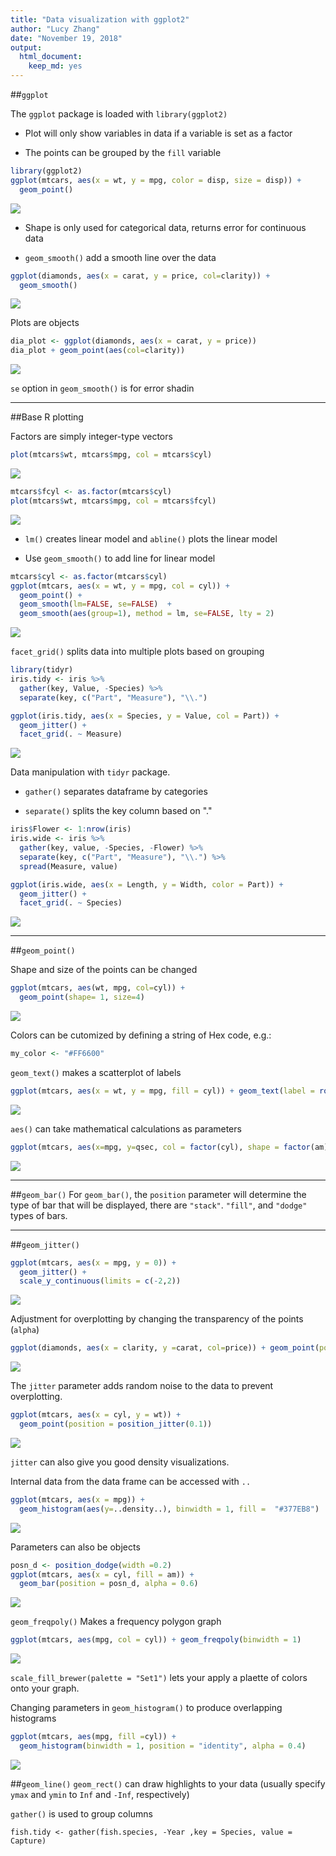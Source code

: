 ```yaml
---
title: "Data visualization with ggplot2"
author: "Lucy Zhang"
date: "November 19, 2018"
output: 
  html_document:
    keep_md: yes
---
```



##`ggplot`

The `ggplot` package is loaded with `library(ggplot2)`

* Plot will only show variables in data if a variable is set as a factor

* The points can be grouped by the `fill` variable


```r
library(ggplot2)
ggplot(mtcars, aes(x = wt, y = mpg, color = disp, size = disp)) +
  geom_point()
```

![](Data_vis_ggplot2_files/figure-html/unnamed-chunk-1-1.png)<!-- -->

* Shape is only used for categorical data, returns error for continuous data

* `geom_smooth()` add a smooth line over the data


```r
ggplot(diamonds, aes(x = carat, y = price, col=clarity)) +
  geom_smooth()
```

![](Data_vis_ggplot2_files/figure-html/unnamed-chunk-2-1.png)<!-- -->

Plots are objects


```r
dia_plot <- ggplot(diamonds, aes(x = carat, y = price))
dia_plot + geom_point(aes(col=clarity))
```

![](Data_vis_ggplot2_files/figure-html/unnamed-chunk-3-1.png)<!-- -->

`se` option in `geom_smooth()` is for error shadin

***

##Base R plotting

Factors are simply integer-type vectors


```r
plot(mtcars$wt, mtcars$mpg, col = mtcars$cyl)
```

![](Data_vis_ggplot2_files/figure-html/unnamed-chunk-4-1.png)<!-- -->

```r
mtcars$fcyl <- as.factor(mtcars$cyl)
plot(mtcars$wt, mtcars$mpg, col = mtcars$fcyl)
```

![](Data_vis_ggplot2_files/figure-html/unnamed-chunk-4-2.png)<!-- -->

* `lm()` creates linear model and `abline()` plots the linear model

* Use `geom_smooth()` to add line for linear model


```r
mtcars$cyl <- as.factor(mtcars$cyl)
ggplot(mtcars, aes(x = wt, y = mpg, col = cyl)) +
  geom_point() +
  geom_smooth(lm=FALSE, se=FALSE)  +
  geom_smooth(aes(group=1), method = lm, se=FALSE, lty = 2)
```

![](Data_vis_ggplot2_files/figure-html/unnamed-chunk-5-1.png)<!-- -->

`facet_grid()` splits data into multiple plots based on grouping


```r
library(tidyr)
iris.tidy <- iris %>%
  gather(key, Value, -Species) %>%
  separate(key, c("Part", "Measure"), "\\.")

ggplot(iris.tidy, aes(x = Species, y = Value, col = Part)) +
  geom_jitter() +
  facet_grid(. ~ Measure)
```

![](Data_vis_ggplot2_files/figure-html/unnamed-chunk-6-1.png)<!-- -->

Data manipulation with `tidyr` package.

* `gather()` separates dataframe by categories

* `separate()` splits the key column based on "."


```r
iris$Flower <- 1:nrow(iris)
iris.wide <- iris %>%
  gather(key, value, -Species, -Flower) %>%
  separate(key, c("Part", "Measure"), "\\.") %>%
  spread(Measure, value)

ggplot(iris.wide, aes(x = Length, y = Width, color = Part)) +
  geom_jitter() +
  facet_grid(. ~ Species)
```

![](Data_vis_ggplot2_files/figure-html/unnamed-chunk-7-1.png)<!-- -->

***

##`geom_point()`

Shape and size of the points can be changed


```r
ggplot(mtcars, aes(wt, mpg, col=cyl)) +
  geom_point(shape= 1, size=4)
```

![](Data_vis_ggplot2_files/figure-html/unnamed-chunk-8-1.png)<!-- -->

Colors can be cutomized by defining a string of Hex code, e.g.:

```r
my_color <- "#FF6600"
```

`geom_text()` makes a scatterplot of labels

```r
ggplot(mtcars, aes(x = wt, y = mpg, fill = cyl)) + geom_text(label = rownames(mtcars))
```

![](Data_vis_ggplot2_files/figure-html/unnamed-chunk-10-1.png)<!-- -->

`aes()` can take mathematical calculations as parameters


```r
ggplot(mtcars, aes(x=mpg, y=qsec, col = factor(cyl), shape = factor(am), size = (hp/wt))) +geom_point()
```

![](Data_vis_ggplot2_files/figure-html/unnamed-chunk-11-1.png)<!-- -->

***

##`geom_bar()`
For `geom_bar()`, the `position` parameter will determine the type of bar that will be displayed, there are `"stack"`. `"fill"`, and `"dodge"` types of bars.

***

##`geom_jitter()`


```r
ggplot(mtcars, aes(x = mpg, y = 0)) +
  geom_jitter() +
  scale_y_continuous(limits = c(-2,2))
```

![](Data_vis_ggplot2_files/figure-html/unnamed-chunk-12-1.png)<!-- -->

Adjustment for overplotting by changing the transparency of the points (`alpha`)


```r
ggplot(diamonds, aes(x = clarity, y =carat, col=price)) + geom_point(position = "jitter", alpha = 0.5)
```

![](Data_vis_ggplot2_files/figure-html/unnamed-chunk-13-1.png)<!-- -->

The `jitter` parameter adds random noise to the data to prevent overplotting.


```r
ggplot(mtcars, aes(x = cyl, y = wt)) +
  geom_point(position = position_jitter(0.1))
```

![](Data_vis_ggplot2_files/figure-html/unnamed-chunk-14-1.png)<!-- -->

`jitter` can also give you good density visualizations.

Internal data from the data frame can be accessed with `..`

```r
ggplot(mtcars, aes(x = mpg)) +
  geom_histogram(aes(y=..density..), binwidth = 1, fill =  "#377EB8")
```

![](Data_vis_ggplot2_files/figure-html/unnamed-chunk-15-1.png)<!-- -->

Parameters can also be objects


```r
posn_d <- position_dodge(width =0.2)
ggplot(mtcars, aes(x = cyl, fill = am)) +
  geom_bar(position = posn_d, alpha = 0.6)
```

![](Data_vis_ggplot2_files/figure-html/unnamed-chunk-16-1.png)<!-- -->

`geom_freqpoly()` Makes a frequency polygon graph

```r
ggplot(mtcars, aes(mpg, col = cyl)) + geom_freqpoly(binwidth = 1)
```

![](Data_vis_ggplot2_files/figure-html/unnamed-chunk-17-1.png)<!-- -->

`scale_fill_brewer(palette = "Set1")` lets your apply a plaette of colors onto your graph.

Changing parameters in `geom_histogram()` to produce overlapping histograms

```r
ggplot(mtcars, aes(mpg, fill =cyl)) +
  geom_histogram(binwidth = 1, position = "identity", alpha = 0.4)
```

![](Data_vis_ggplot2_files/figure-html/unnamed-chunk-18-1.png)<!-- -->


##`geom_line()`
`geom_rect()` can draw highlights to your data (usually specify `ymax` and `ymin` to `Inf` and `-Inf`, respectively)

`gather()` is used to group columns
```
fish.tidy <- gather(fish.species, -Year ,key = Species, value = Capture)
```
